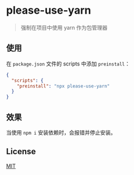 # please-use-yarn

> 强制在项目中使用 yarn 作为包管理器

## 使用

在 `package.json` 文件的 scripts 中添加 `preinstall`：

```json
{
  "scripts": {
    "preinstall": "npx please-use-yarn"
  }
}
```

## 效果

当使用 `npm i` 安装依赖时，会报错并停止安装。



## License

[MIT](LICENSE)
